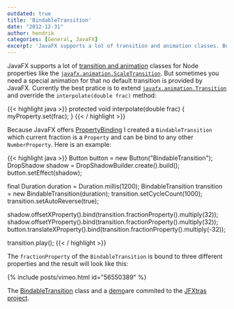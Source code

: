 ```yaml
---
outdated: true
title: 'BindableTransition'
date: "2012-12-31"
author: hendrik
categories: [General, JavaFX]
excerpt: 'JavaFX supports a lot of transition and animation classes. But sometimes you need a special animation for that no default transition is provided by JavaFX.'
---
```

JavaFX supports a lot of [transition and animation](http://docs.oracle.com/javafx/2/animations/basics.htm#CJAJJAGI) classes for Node properties like the [`javafx.animation.ScaleTransition`](http://docs.oracle.com/javafx/2/api/javafx/animation/ScaleTransition.html). But sometimes you need a special animation for that no default transition is provided by JavaFX. Currently the best pratice is to extend [`javafx.animation.Transition`](http://docs.oracle.com/javafx/2/api/javafx/animation/Transition.html) and override the `interpolate(double frac)` method:

{{< highlight java >}}
protected void interpolate(double frac) {
  myProperty.set(frac);
}
{{< / highlight >}}

Because JavaFX offers [PropertyBinding](http://docs.oracle.com/javafx/2/binding/jfxpub-binding.htm) I created a `BindableTransition` which current fraction is a `Property` and can be bind to any other `NumberProperty`. Here is an example:

{{< highlight java >}}
Button button = new Button("BindableTransition");
DropShadow shadow = DropShadowBuilder.create().build();
button.setEffect(shadow);

final Duration duration = Duration.millis(1200);
BindableTransition transition = new BindableTransition(duration);
transition.setCycleCount(1000);
transition.setAutoReverse(true);

shadow.offsetXProperty().bind(transition.fractionProperty().multiply(32));
shadow.offsetYProperty().bind(transition.fractionProperty().multiply(32));
button.translateXProperty().bind(transition.fractionProperty().multiply(-32));

transition.play();
{{< / highlight >}}

The `fractionProperty` of the `BindableTransition` is bound to three different properties and the result will look like this:

{% include posts/vimeo.html id="56550389" %}

The [BindableTransition](https://github.com/JFXtras/jfxtras-labs/blob/master/src/main/java/jfxtras/labs/animation/BindableTransition.java) class and a [demo](https://github.com/JFXtras/jfxtras-labs/blob/master/src/test/java/jfxtras/labs/animation/BindableTransitionTrial.java)are commited to the [JFXtras project](http://jfxtras.org).
